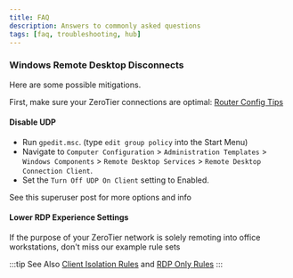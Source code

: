 ```yaml
---
title: FAQ
description: Answers to commonly asked questions
tags: [faq, troubleshooting, hub]
---
```


### Windows Remote Desktop Disconnects

Here are some possible mitigations.

First, make sure your ZeroTier connections are optimal: [Router Config Tips](/routertips)

#### Disable UDP

- Run `gpedit.msc`. (type `edit group policy` into the Start Menu)
- Navigate to `Computer Configuration` > `Administration Templates` > `Windows Components` > `Remote Desktop Services` > `Remote Desktop Connection Client`.
- Set the `Turn Off UDP On Client` setting to Enabled.

See this superuser post for more options and info

#### Lower RDP Experience Settings

If the purpose of your ZeroTier network is solely remoting into office workstations, don't miss our example rule sets

:::tip See Also
[Client Isolation Rules](/faq-rules.md#client-isolation) and [RDP Only Rules](/faq-rules#rdp-only)
:::
